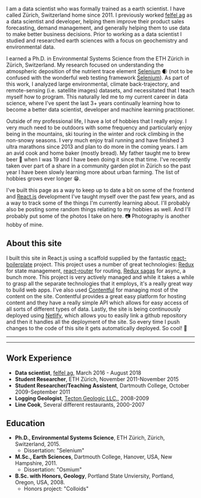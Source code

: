 I am a data scientist who was formally trained as a earth scientist. I have called Zürich, Switzerland home since 2011. I previously worked [felfel ag](https://felfel.ch) as a data scientist and developer, helping them improve their product sales forecasting, demand management, and generally helping them to use data to make better business decisions. Prior to working as a data scientist I studied and researched earth sciences with a focus on geochemistry and environmental data.

I earned a Ph.D. in Environmental Systems Science from the ETH Zürich in Zürich, Switzerland. My research focused on understanding the atmospheric deposition of the nutrient trace element [Selenium](https://en.wikipedia.org/wiki/Selenium) :waxing_crescent_moon: (not to be confused with the wonderful web testing framework [Selenium](https://www.seleniumhq.org/)). As part of this work, I analyzed large environmental, climate back-trajectory, and remote-sensing (i.e. satellite images) datasets, and necessitated that I teach myself how to program. This naturally led me to my current career in data science, where I've spent the last 3+ years continually learning how to become a better data scientist, developer and machine learning practitioner.

Outside of my professional life, I have a lot of hobbies that I really enjoy. I very much need to be outdoors with some frequency and particularly enjoy being in the mountains, ski touring in the winter and rock climbing in the non-snowy seasons. I very much enjoy trail running and have finished 3 ultra marathons since 2013 and plan to do more in the coming years. I am an avid cook and home baker (mostly bread). My father taught me to brew beer :beer: when I was 19 and I have been doing it since that time. I've recently taken over part of a share in a community garden plot in Zürich so the past year I have been slowly learning more about urban farming. The list of hobbies grows ever longer :grin:.

I've built this page as a way to keep up to date a bit on some of the frontend and [React.js](https://reactjs.com) development I've taught myself over the past few years, and as a way to track some of the things I'm currently learning about. I'll probably also be posting some random things relating to my hobbies as well. And I'll probably put some of the photos I take on here. :camera: Photography is another hobby of mine.

## About this site

I built this site in React.js using a scaffold supplied by the fantastic [react-boilerplate](https://reactboilerplate.com/) project. This project uses a number of great technologies: [Redux](https://redux.js.org/) for state management, [react-router](https://reacttraining.com/react-router/) for routing, [Redux sagas](https://redux-saga.js.org/) for async, a bunch more. This project is very actively managed and while it takes a while to grasp all the separate technologies that it employs, it's a really great way to build web apps. I've also used [Contentful](https://www.contentful.com/) for managing most of the content on the site. Contentful provides a great easy platform for hosting content and they have a really simple API which allows for easy access of all sorts of different types of data. Lastly, the site is being continuously deployed using [Netlify](https://netlify.com), which allows you to easily link a github repository and then it handles all the deployment of the site. So every time I push changes to the code of this site it gets automatically deployed. So cool! :ski:

---
---


## Work Experience
  - **Data scientist**, [felfel ag](https://felfel.ch), March 2016 - August 2018
  - **Student Researcher**, ETH Zürich, November 2011-November 2015
  - **Student Researcher/Teaching Assistent**, Dartmouth College, October 2009-September 2011
  - **Logging Geologist**, [Tecton Geologic LLC.](http://www.westcoastgeologic.com/), 2008-2009
  - **Line Cook**, Several different restaurants, 2000-2007

## Education
 - **Ph.D., Environmental Systems Science**, ETH Zürich, Zürich, Switzerland, 2015.
    - Dissertation: "Selenium"
-  **M.Sc., Earth Sciences**, Dartmouth College, Hanover, USA, New Hampshire, 2011.
    - Dissertation: "Osmium"
-  **B.Sc. with Honors, Geology**, Portland State Unviersity, Portland, Oregon, USA, 2008.
    -  Honors project: "Colloids"
